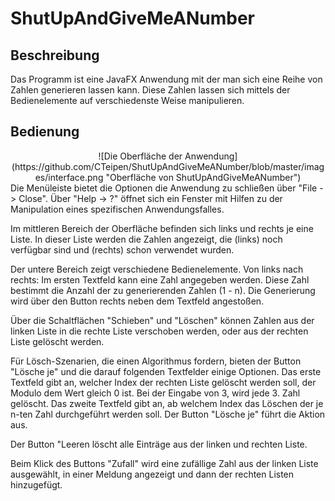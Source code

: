 # ShutUpAndGiveMeANumber
## Beschreibung
Das Programm ist eine JavaFX Anwendung mit der man sich eine Reihe von Zahlen generieren lassen kann.
Diese Zahlen lassen sich mittels der Bedienelemente auf verschiedenste Weise manipulieren.

## Bedienung
<center>![Die Oberfläche der Anwendung](https://github.com/CTeipen/ShutUpAndGiveMeANumber/blob/master/images/interface.png "Oberfläche von ShutUpAndGiveMeANumber")</center>
Die Menüleiste bietet die Optionen die Anwendung zu schließen über "File -> Close".
Über "Help -> ?" öffnet sich ein Fenster mit Hilfen zu der Manipulation eines spezifischen Anwendungsfalles.


Im mittleren Bereich der Oberfläche befinden sich links und rechts je eine Liste. In dieser Liste werden die Zahlen angezeigt, die (links) noch verfügbar sind und (rechts) schon verwendet wurden.


Der untere Bereich zeigt verschiedene Bedienelemente. Von links nach rechts:
Im ersten Textfeld kann eine Zahl angegeben werden. Diese Zahl bestimmt die Anzahl der zu generierenden Zahlen (1 - n).
Die Generierung wird über den Button rechts neben dem Textfeld angestoßen.

Über die Schaltflächen "Schieben" und "Löschen" können Zahlen aus der linken Liste in die rechte Liste verschoben werden, oder aus der rechten Liste gelöscht werden.

Für Lösch-Szenarien, die einen Algorithmus fordern, bieten der Button "Lösche je" und die darauf folgenden Textfelder einige Optionen. Das erste Textfeld gibt an, welcher Index der rechten Liste gelöscht werden soll, der Modulo dem Wert gleich 0 ist. Bei der Eingabe von 3, wird jede 3. Zahl gelöscht.
Das zweite Textfeld gibt an, ab welchem Index das Löschen der je n-ten Zahl durchgeführt werden soll.
Der Button "Lösche je" führt die Aktion aus.

Der Button "Leeren löscht alle Einträge aus der linken und rechten Liste.

Beim Klick des Buttons "Zufall" wird eine zufällige Zahl aus der linken Liste ausgewählt, in einer Meldung angezeigt und dann der rechten Listen hinzugefügt.
